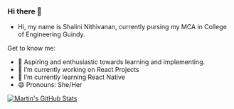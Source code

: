 ### Hi there 👋

- Hi, my name is Shalini Nithivanan, currently pursing my MCA in College of Engineering Guindy.

Get to know me:

- 📖 Aspiring and enthusiastic towards learning and implementing.
- 🔭 I’m currently working on React Projects
- 🌱 I’m currently learning React Native
- 😄 Pronouns: She/Her



<a href="https://github.com/Shalini-CEG/Shalini-CEG">
  <img align="center" src="https://github-readme-stats.vercel.app/api?username=Shalini-CEG&show_icons=true&line_height=27&count_private=true&title_color=ffffff&text_color=c9cacc&icon_color=2bbc8a&bg_color=1d1f21" alt="Martin's GitHub Stats" />
</a>




<!--- 👯 I’m looking to collaborate on ...
- 🤔 I’m looking for help with ...
- 💬 Ask me about ...
- ⚡ Fun fact: ...
- 📫 How to reach me: ...
![](https://img.shields.io/badge/Editor-VSCode-informational?style=flat&logo=<LOGO_NAME>&logoColor=white&color=2bbc8a)
--->
